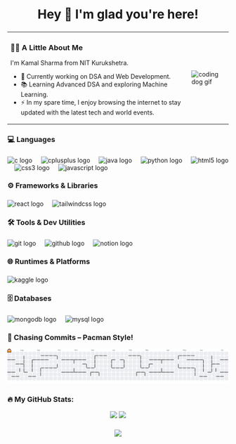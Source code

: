
###

<h1 align="center">Hey 👋 I'm glad you're here!</h1>

###

<table>
  <tr>
    <td>
      <h3>🧑‍💻 A Little About Me</h3>
      <p>I'm Kamal Sharma from NIT Kurukshetra.</p>
      <ul>
        <li>🔭 Currently working on DSA and Web Development.</li>
        <li>📚 Learning Advanced DSA and exploring Machine Learning.</li>
        <li>⚡ In my spare time, I enjoy browsing the internet to stay updated with the latest tech and world events.</li>
      </ul>
    </td>
    <td>
      <img src="https://media1.giphy.com/media/v1.Y2lkPTc5MGI3NjExcjRpenQ5ZjRzamppb2k3MjJlc2t6bHo1YWhubnI2ZWc2bG1waTFrbyZlcD12MV9pbnRlcm5hbF9naWZfYnlfaWQmY3Q9Zw/OumCa12QC9CIvBe2c1/giphy.gif" width="220" alt="coding dog gif">
    </td>
  </tr>
</table>



###

<h3 align="left">💻 Languages</h3>

###

<div align="left">
  <img src="https://cdn.jsdelivr.net/gh/devicons/devicon/icons/c/c-original.svg" height="40" alt="c logo"  />
  <img width="12" />
  <img src="https://cdn.jsdelivr.net/gh/devicons/devicon/icons/cplusplus/cplusplus-original.svg" height="40" alt="cplusplus logo"  />
  <img width="12" />
  <img src="https://cdn.jsdelivr.net/gh/devicons/devicon/icons/java/java-original.svg" height="40" alt="java logo"  />
  <img width="12" />
  <img src="https://cdn.jsdelivr.net/gh/devicons/devicon/icons/python/python-original.svg" height="40" alt="python logo"  />
  <img width="12" />
  <img src="https://cdn.jsdelivr.net/gh/devicons/devicon/icons/html5/html5-original.svg" height="40" alt="html5 logo"  />
  <img width="12" />
  <img src="https://cdn.jsdelivr.net/gh/devicons/devicon/icons/css3/css3-original.svg" height="40" alt="css3 logo"  />
  <img width="12" />
  <img src="https://cdn.jsdelivr.net/gh/devicons/devicon/icons/javascript/javascript-original.svg" height="40" alt="javascript logo"  />
</div>

###

<h3 align="left">⚙️ Frameworks & Libraries</h3>

###

<div align="left">
  <img src="https://cdn.jsdelivr.net/gh/devicons/devicon/icons/react/react-original.svg" height="40" alt="react logo"  />
  <img width="12" />
  <img src="https://cdn.simpleicons.org/tailwindcss/06B6D4" height="40" alt="tailwindcss logo"  />
</div>

###

<h3 align="left">🛠️ Tools & Dev Utilities</h3>

###

<div align="left">
  <img src="https://cdn.jsdelivr.net/gh/devicons/devicon/icons/git/git-original.svg" height="40" alt="git logo"  />
  <img width="12" />
  <img src="https://skillicons.dev/icons?i=github" height="40" alt="github logo"  />
  <img width="12" />
  <img src="https://cdn.jsdelivr.net/gh/devicons/devicon/icons/notion/notion-original.svg" height="40" alt="notion logo"  />
</div>

###

<h3 align="left">🌐 Runtimes & Platforms</h3>

###

<div align="left">
  <img src="https://cdn.jsdelivr.net/gh/devicons/devicon/icons/kaggle/kaggle-original.svg" height="40" alt="kaggle logo"  />
</div>

###

<h3 align="left">🗄️ Databases</h3>

###

<div align="left">
  <img src="https://cdn.jsdelivr.net/gh/devicons/devicon/icons/mongodb/mongodb-original.svg" height="40" alt="mongodb logo"  />
  <img width="12" />
  <img src="https://cdn.jsdelivr.net/gh/devicons/devicon/icons/mysql/mysql-original.svg" height="40" alt="mysql logo"  />
</div>

###

<h3 align="left">👾 Chasing Commits – Pacman Style!</h3>

<picture>
  <source media="(prefers-color-scheme: dark)" srcset="https://raw.githubusercontent.com/kamalstores/kamalstores/output/pacman-contribution-graph-dark.svg">
  <source media="(prefers-color-scheme: light)" srcset="https://raw.githubusercontent.com/kamalstores/kamalstores/output/pacman-contribution-graph.svg">
  <img alt="pacman contribution graph" src="https://raw.githubusercontent.com/kamalstores/kamalstores/output/pacman-contribution-graph.svg">
</picture>

###

### 🔥 My GitHub Stats:

<div align="center">
  <img src="https://github-readme-stats.vercel.app/api?username=kamalstores&show_icons=true&theme=dracula" height="150" />
  <img src="https://github-readme-stats.vercel.app/api/top-langs/?username=kamalstores&layout=compact&theme=dracula" height="150" />
</div>


###

<div align="center">
  <img src="https://visitor-badge.laobi.icu/badge?page_id=kamalstores.kamalstores&"  />
</div>

###
